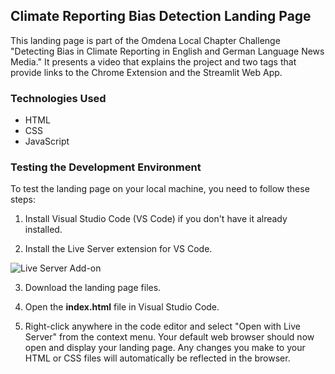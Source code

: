 ## Climate Reporting Bias Detection Landing Page

This landing page is part of the Omdena Local Chapter Challenge "Detecting Bias in Climate Reporting in English and German Language News Media." It presents a video that explains the project and two tags that provide links to the Chrome Extension and the Streamlit Web App.

### Technologies Used

- HTML
- CSS
- JavaScript

### Testing the Development Environment

To test the landing page on your local machine, you need to follow these steps:

1. Install Visual Studio Code (VS Code) if you don't have it already installed.

2. Install the Live Server extension for VS Code.

![Live Server Add-on](https://user-images.githubusercontent.com/104417609/228755903-4df43b92-9b3f-47dd-8d9d-6edae59ba046.png)

3. Download the landing page files.

4. Open the **index.html** file in Visual Studio Code.

5. Right-click anywhere in the code editor and select "Open with Live Server" from the context menu. Your default web browser should now open and display your landing page. Any changes you make to your HTML or CSS files will automatically be reflected in the browser.
